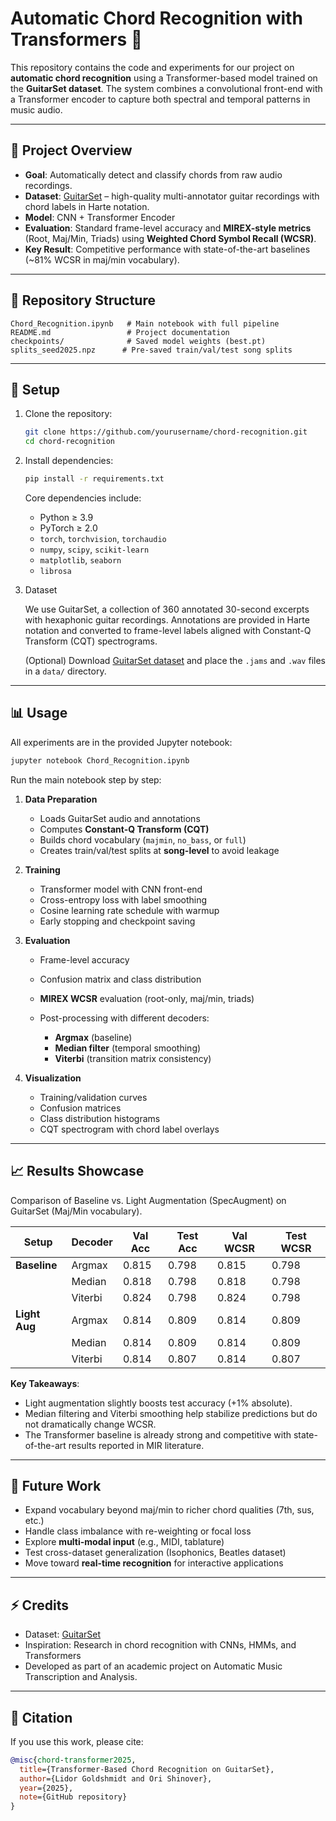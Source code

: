 # Automatic Chord Recognition with Transformers 🎸

This repository contains the code and experiments for our project on **automatic chord recognition** using a Transformer-based model trained on the **GuitarSet dataset**.
The system combines a convolutional front-end with a Transformer encoder to capture both spectral and temporal patterns in music audio.

---

## 🚀 Project Overview

* **Goal**: Automatically detect and classify chords from raw audio recordings.
* **Dataset**: [GuitarSet](https://github.com/marl/guitarset) – high-quality multi-annotator guitar recordings with chord labels in Harte notation.
* **Model**: CNN + Transformer Encoder
* **Evaluation**: Standard frame-level accuracy and **MIREX-style metrics** (Root, Maj/Min, Triads) using **Weighted Chord Symbol Recall (WCSR)**.
* **Key Result**: Competitive performance with state-of-the-art baselines (~81% WCSR in maj/min vocabulary).

---

## 📂 Repository Structure

```
Chord_Recognition.ipynb   # Main notebook with full pipeline
README.md                 # Project documentation
checkpoints/              # Saved model weights (best.pt)
splits_seed2025.npz      # Pre-saved train/val/test song splits
```

---

## 🔧 Setup

1. Clone the repository:

   ```bash
   git clone https://github.com/yourusername/chord-recognition.git
   cd chord-recognition
   ```

2. Install dependencies:

   ```bash
   pip install -r requirements.txt
   ```

   Core dependencies include:

   * Python ≥ 3.9
   * PyTorch ≥ 2.0
   * `torch`, `torchvision`, `torchaudio`
   * `numpy`, `scipy`, `scikit-learn`
   * `matplotlib`, `seaborn`
   * `librosa`

4. Dataset

   We use GuitarSet, a collection of 360 annotated 30-second excerpts with hexaphonic guitar recordings.
   Annotations are provided in Harte notation and converted to frame-level labels aligned with Constant-Q Transform (CQT) spectrograms.
  
   (Optional) Download [GuitarSet dataset](https://github.com/marl/guitarset) and place the `.jams` and `.wav` files in a `data/` directory.

---

## 📊 Usage

All experiments are in the provided Jupyter notebook:

```bash
jupyter notebook Chord_Recognition.ipynb
```
Run the main notebook step by step:

1. **Data Preparation**

   * Loads GuitarSet audio and annotations
   * Computes **Constant-Q Transform (CQT)**
   * Builds chord vocabulary (`majmin`, `no_bass`, or `full`)
   * Creates train/val/test splits at **song-level** to avoid leakage

2. **Training**

   * Transformer model with CNN front-end
   * Cross-entropy loss with label smoothing
   * Cosine learning rate schedule with warmup
   * Early stopping and checkpoint saving

3. **Evaluation**

   * Frame-level accuracy
   * Confusion matrix and class distribution
   * **MIREX WCSR** evaluation (root-only, maj/min, triads)
   * Post-processing with different decoders:

     * **Argmax** (baseline)
     * **Median filter** (temporal smoothing)
     * **Viterbi** (transition matrix consistency)

4. **Visualization**

   * Training/validation curves
   * Confusion matrices
   * Class distribution histograms
   * CQT spectrogram with chord label overlays

---


## 📈 Results Showcase

Comparison of Baseline vs. Light Augmentation (SpecAugment) on GuitarSet (Maj/Min vocabulary).

| Setup         | Decoder  | Val Acc | Test Acc | Val WCSR | Test WCSR |
|---------------|----------|---------|----------|----------|-----------|
| **Baseline**  | Argmax   | 0.815   | 0.798    | 0.815    | 0.798     |
|               | Median   | 0.818   | 0.798    | 0.818    | 0.798     |
|               | Viterbi  | 0.824   | 0.798    | 0.824    | 0.798     |
| **Light Aug** | Argmax   | 0.814   | 0.809    | 0.814    | 0.809     |
|               | Median   | 0.814   | 0.809    | 0.814    | 0.809     |
|               | Viterbi  | 0.814   | 0.807    | 0.814    | 0.807     |

**Key Takeaways**:
- Light augmentation slightly boosts test accuracy (+1% absolute).  
- Median filtering and Viterbi smoothing help stabilize predictions but do not dramatically change WCSR.  
- The Transformer baseline is already strong and competitive with state-of-the-art results reported in MIR literature.

---

## 🔮 Future Work

* Expand vocabulary beyond maj/min to richer chord qualities (7th, sus, etc.)
* Handle class imbalance with re-weighting or focal loss
* Explore **multi-modal input** (e.g., MIDI, tablature)
* Test cross-dataset generalization (Isophonics, Beatles dataset)
* Move toward **real-time recognition** for interactive applications

---

## ⚡ Credits

* Dataset: [GuitarSet](https://github.com/marl/guitarset)
* Inspiration: Research in chord recognition with CNNs, HMMs, and Transformers
* Developed as part of an academic project on Automatic Music Transcription and Analysis.

---

## 📝 Citation

If you use this work, please cite:

```bibtex
@misc{chord-transformer2025,
  title={Transformer-Based Chord Recognition on GuitarSet},
  author={Lidor Goldshmidt and Ori Shinover},
  year={2025},
  note={GitHub repository}
}
```


